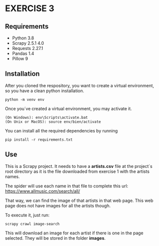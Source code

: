 # EXERCISE 3

## Requirements
- Python 3.8
- Scrapy 2.5.1 4.0
- Requests 2.27.1
- Pandas 1.4
- Pillow 9

## Installation
After you cloned the respository, you want to create a virtual environment, so you have a clean python installation. 
```
python -m venv env
```
Once you´ve created a virtual environment, you may activate it.
```
(On Windows): env\Scripts\activate.bat
(On Unix or MacOS): source env/bien/activate
```
You can install all the required dependencies by running
```
pip install -r requirements.txt
```
## Use
This is a Scrapy project. It needs to have a **artists.csv** file at the project´s root directory as it is the file downloaded from exercise 1 with the artists names.

The spider will use each name in that file to complete this url: https://www.allmusic.com/search/all/

That way, we can find the image of that artists in that web page. This web page does not have images for all the artists though.

To execute it, just run:
```
scrapy crawl image-search
```

This will download an image for each artist if there is one in the page selected. They will be stored in the folder **images**.